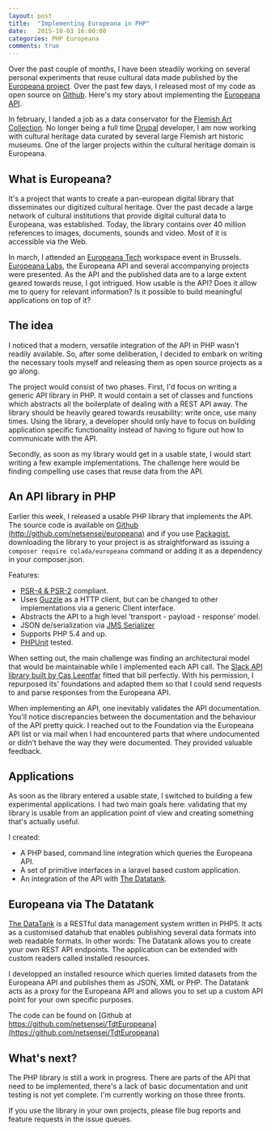 ```yaml
---
layout: post
title:  "Implementing Europeana in PHP"
date:   2015-10-03 16:00:00
categories: PHP Europeana
comments: true
---
```

Over the past couple of months, I have been steadily working on several personal experiments that reuse cultural data made published by the [Europeana project](http://www.europeana.eu). Over the past few days, I released most of my code as open source on [Github](https://github.com/netsensei/europeana). Here's my story about implementing the [Europeana API](http://labs.europeana.eu/api).

In february, I landed a job as a data conservator for the [Flemish Art Collection](http://flemishartcollection.be/). No longer being a full time [Drupal](http://drupal.org) developer, I am now working with cultural heritage data curated by several large Flemish art historic museums. One of the larger projects within the cultural heritage domain is Europeana.

## What is Europeana?

It's a project that wants to create a pan-european digital library that disseminates our digitized cultural heritage. Over the past decade a large network of cultural institutions that provide digital cultural data to Europeana, was established. Today, the library contains over 40 million references to images, documents, sounds and video. Most of it is accessible via the Web.

In march, I attended an [Europeana Tech](http://pro.europeana.eu/structure/europeana-tech) workspace event in Brussels. [Europeana Labs](http://labs.europeana.eu), the Europeana API and several accompanying projects were presented. As the API and the published data are to a large extent geared towards reuse, I got intrigued. How usable is the API? Does it allow me to query for relevant information? Is it possible to build meaningful applications on top of it?

## The idea

I noticed that a modern, versatile integration of the API in PHP wasn't readily available. So, after some deliberation, I decided to embark on writing the necessary tools myself and releasing them as open source projects as a go along.

The project would consist of two phases. First, I'd focus on writing a generic API library in PHP. It would contain a set of classes and functions which abstracts all the boilerplate of dealing with a REST API away. The library should be heavily geared towards reusability: write once, use many times. Using the library, a developer should only have to focus on building application specific functionality instead of having to figure out how to communicate with the API.

Secondly, as soon as my library would get in a usable state, I would start writing a few example implementations. The challenge here would be finding compelling use cases that reuse data from the API.

## An API library in PHP

Earlier this week, I released a usable PHP library that implements the API. The source code is available on [Github (http://github.com/netsensei/europeana)](http://github.com/netsensei/europeana) and if you use [Packagist](https://packagist.org/packages/colada/europeana), downloading the library to your project is as straightforward as issuing a <code class="ihl">composer require colada/europeana</code> command or adding it as a dependency in your composer.json.

Features:

* [PSR-4 & PSR-2](http://www.php-fig.org/psr/) compliant.
* Uses [Guzzle](https://github.com/guzzle/guzzle) as a HTTP client, but can be changed to other implementations via a generic Client interface.
* Abstracts the API to a high level 'transport - payload - response' model.
* JSON de/serialization via [JMS Serializer](http://jmsyst.com/libs/serializer)
* Supports PHP 5.4 and up.
* [PHPUnit](https://phpunit.de/) tested.

When setting out, the main challenge was finding an architectural model that would be maintainable while I implemented each API call. The [Slack API library built by Cas Leentfar](https://github.com/cleentfaar/slack) fitted that bill perfectly. With his permission, I repurposed its' foundations and adapted them so that I could send requests to and parse responses from the Europeana API.

When implementing an API, one inevitably validates the API documentation. You'll notice discrepancies between the documentation and the behaviour of the API pretty quick. I reached out to the Foundation via the Europeana API list or via mail when I had encountered parts that where undocumented or didn't behave the way they were documented. They provided valuable feedback.

## Applications

As soon as the library entered a usable state, I switched to building a few experimental applications. I had two main goals here: validating that my library is usable from an application point of view and creating something that's actually useful.

I created:

* A PHP based, command line integration which queries the Europeana API.
* A set of primitive interfaces in a laravel based custom application.
* An integration of the API with [The Datatank](http://thedatatank.com).

## Europeana via The Datatank

[The DataTank](http://thedatatank.com) is a RESTful data management system written in PHP5. It acts as a customised datahub that enables publishing several data formats into web readable formats. In other words: The Datatank allows you to create your own REST API endpoints. The application can be extended with custom readers called installed resources.

I developped an installed resource which queries limited datasets from the Europeana API and publishes them as JSON, XML or PHP. The Datatank acts as a proxy for the Europeana API and allows you to set up a custom API point for your own specific purposes.

The code can be found on [Github at https://github.com/netsensei/TdtEuropeana](https://github.com/netsensei/TdtEuropeana)

## What's next?

The PHP library is still a work in progress. There are  parts of the API that need to be implemented, there's a lack of basic documentation and unit testing is not yet complete. I'm currently working on those three fronts.

If you use the library in your own projects, please file bug reports and feature requests in the issue queues.


